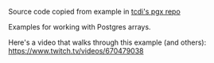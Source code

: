 Source code copied from example in [tcdi's pgx repo](https://github.com/tcdi/pgx)

Examples for working with Postgres arrays.

Here's a video that walks through this example (and others):
   https://www.twitch.tv/videos/670479038